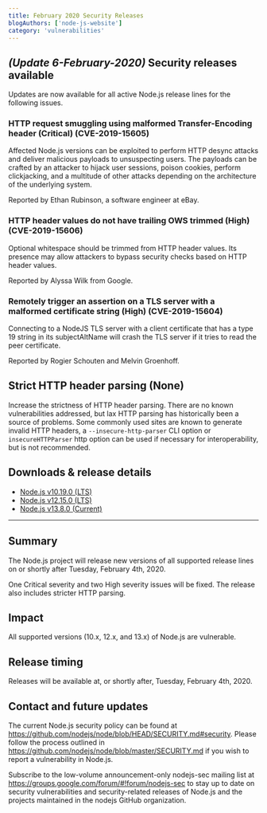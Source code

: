 ```yaml
---
title: February 2020 Security Releases
blogAuthors: ['node-js-website']
category: 'vulnerabilities'
---
```


## _(Update 6-February-2020)_ Security releases available

Updates are now available for all active Node.js release lines for the following issues.

### HTTP request smuggling using malformed Transfer-Encoding header (Critical) (CVE-2019-15605)

Affected Node.js versions can be exploited to perform HTTP desync attacks and deliver malicious payloads to unsuspecting users. The payloads can be crafted by an attacker to hijack user sessions, poison cookies, perform clickjacking, and a multitude of other attacks depending on the architecture of the underlying system.

Reported by Ethan Rubinson, a software engineer at eBay.

### HTTP header values do not have trailing OWS trimmed (High) (CVE-2019-15606)

Optional whitespace should be trimmed from HTTP header values. Its presence may allow attackers to bypass security checks based on HTTP header values.

Reported by Alyssa Wilk from Google.

### Remotely trigger an assertion on a TLS server with a malformed certificate string (High) (CVE-2019-15604)

Connecting to a NodeJS TLS server with a client certificate that has a type 19 string in its subjectAltName will crash the TLS server if it tries to read the peer certificate.

Reported by Rogier Schouten and Melvin Groenhoff.

## Strict HTTP header parsing (None)

Increase the strictness of HTTP header parsing. There are no known vulnerabilities addressed, but lax HTTP parsing has historically been a source of problems. Some commonly used sites are known to generate invalid HTTP headers, a `--insecure-http-parser` CLI option or `insecureHTTPParser` http option can be used if necessary for interoperability, but is not recommended.

## Downloads & release details

* [Node.js v10.19.0 (LTS)](https://nodejs.org/en/blog/release/v10.19.0/)
* [Node.js v12.15.0 (LTS)](https://nodejs.org/en/blog/release/v12.15.0/)
* [Node.js v13.8.0 (Current)](https://nodejs.org/en/blog/release/v13.8.0/)

***

## Summary

The Node.js project will release new versions of all supported release lines on or shortly after Tuesday, February 4th, 2020.

One Critical severity and two High severity issues will be fixed. The release also includes stricter HTTP parsing.

## Impact

All supported versions (10.x, 12.x, and 13.x) of Node.js are vulnerable.

## Release timing

Releases will be available at, or shortly after, Tuesday, February 4th, 2020.

## Contact and future updates

The current Node.js security policy can be found at <https://github.com/nodejs/node/blob/HEAD/SECURITY.md#security>. Please follow the process outlined in <https://github.com/nodejs/node/blob/master/SECURITY.md> if you wish to report a vulnerability in Node.js.

Subscribe to the low-volume announcement-only nodejs-sec mailing list at <https://groups.google.com/forum/#!forum/nodejs-sec> to stay up to date on security vulnerabilities and security-related releases of Node.js and the projects maintained in the nodejs GitHub organization.
